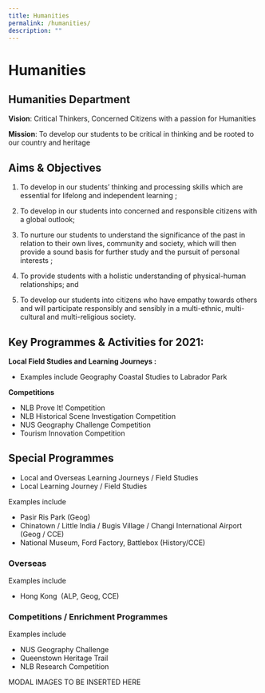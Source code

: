 ```yaml
---
title: Humanities
permalink: /humanities/
description: ""
---
```

Humanities
==========

Humanities Department
---------------------

**Vision**: Critical Thinkers, Concerned Citizens with a passion for Humanities

**Mission**: To develop our students to be critical in thinking and be rooted to our country and heritage

**Aims &amp; Objectives**
---------------------

1.  To develop in our students’ thinking and processing skills which are essential for lifelong and independent learning ;

1.  To develop in our students into concerned and responsible citizens with a global outlook;

1.  To nurture our students to understand the significance of the past in relation to their own lives, community and society, which will then provide a sound basis for further study and the pursuit of personal interests ;

1.  To provide students with a holistic understanding of physical-human relationships; and

1.  To develop our students into citizens who have empathy towards others and will participate responsibly and sensibly in a multi-ethnic, multi-cultural and multi-religious society.

**Key Programmes &amp; Activities for 2021:**
-----------------------------------------

**Local Field Studies and Learning Journeys :**

*   Examples include Geography Coastal Studies to Labrador Park&nbsp;

**Competitions**

*   NLB Prove It! Competition&nbsp;
*   NLB Historical Scene Investigation Competition
*   NUS Geography Challenge Competition&nbsp;
*   Tourism Innovation Competition&nbsp;

**Special Programmes**
----------------------

*   Local and Overseas Learning Journeys / Field Studies
*   Local Learning Journey / Field Studies

Examples include

*   Pasir Ris Park (Geog)
*   Chinatown / Little India / Bugis Village / Changi International Airport (Geog / CCE)
*   National Museum, Ford Factory, Battlebox (History/CCE)

### **Overseas**

Examples include

*   Hong Kong &nbsp;(ALP, Geog, CCE)

### **Competitions / Enrichment Programmes**

Examples include

*   NUS Geography Challenge
*   Queenstown Heritage Trail
*   NLB Research Competition


MODAL IMAGES TO BE INSERTED HERE